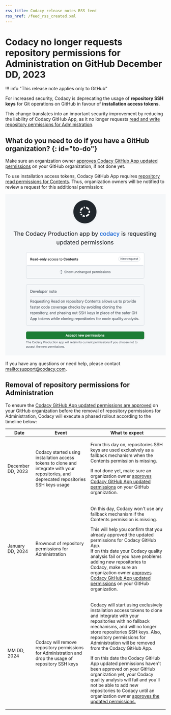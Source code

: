 ```yaml
---
rss_title: Codacy release notes RSS feed
rss_href: /feed_rss_created.xml
---
```


# Codacy no longer requests repository permissions for Administration on GitHub December DD, 2023

!!! info "This release note applies only to GitHub"

For increased security, Codacy is deprecating the usage of **repository SSH keys** for Git operations on GitHub in favour of **installation access tokens**.

This change translates into an important security improvement by reducing the liability of Codacy GitHub App, as it no longer requests [read and write repository permissions for Administration](https://docs.github.com/en/enterprise-cloud@latest/rest/overview/permissions-required-for-github-apps?apiVersion=2022-11-28#repository-permissions-for-administration).

## What do you need to do if you have a GitHub organization? {: id="to-do"}

Make sure an organization owner [approves Codacy GitHub App updated permissions](https://docs.github.com/en/apps/using-github-apps/approving-updated-permissions-for-a-github-app) on your GitHub organization, if not done yet.

To use installation access tokens, Codacy GitHub App requires [repository read permissions for Contents](https://docs.github.com/en/enterprise-cloud@latest/rest/overview/permissions-required-for-github-apps?apiVersion=2022-11-28#repository-permissions-for-contents). Thus, organization owners will be notified to review a request for this additional permission:

![Codacy GitHub App updated permissions request](../images/2023-12-DD-gh-updated-permissions.png)

If you have any questions or need help, please contact <mailto:support@codacy.com>.

## Removal of repository permissions for Administration

To ensure the [Codacy GitHub App updated permissions are approved](#to-do) on your GitHub organization before the removal of repository permissions for Administration, Codacy will execute a phased rollout according to the timeline below:

<table>
  <thead>
    <th>Date</th>
    <th>Event</th>
    <th>What to expect</th>
  </thead>
  <tbody>
    <tr>
      <td>December DD, 2023</td>
      <td>Codacy started using installation access tokens to clone and integrate with your repositories, and deprecated repositories SSH keys usage</td>
      <td>
        <p>From this day on, repositories SSH keys are used exclusively as a fallback mechanism when the Contents permission is missing.</p>
        <p>If not done yet, make sure an organization owner <a href="#to-do">approves Codacy GitHub App updated permissions</a> on your GitHub organization.</p>
      </td>
    </tr>
    <tr>
      <td>January DD, 2024</td>
      <td>Brownout of repository permissions for Administration</td>
      <td>
        <p>On this day, Codacy won't use any fallback mechanism if the Contents permission is missing.</p>
        <p>This will help you confirm that you already approved the updated permissions for Codacy GitHub App.<br/>If on this date your Codacy quality analysis fail or you have problems adding new repositories to Codacy, make sure an organization owner <a href="#to-do">approves Codacy GitHub App updated permissions</a> on your GitHub organization.</p>
      </td>
    </tr>
    <tr>
      <td>MM DD, 2024</td>
      <td>Codacy will remove repository permissions for Administration and drop the usage of repository SSH keys</td>
      <td>
        <p>Codacy will start using exclusively installation access tokens to clone and integrate with your repositories with no fallback mechanisms, and will no longer store repositories SSH keys. Also, repository permissions for Administration will be removed from the Codacy GitHub App.</p>
        <p>If on this date the Codacy GitHub App updated permissions haven't been approved on your GitHub organization yet, your Codacy quality analysis will fail and you'll not be able to add new repositories to Codacy until an organization owner <a href="#to-do">approves the updated permissions.</a></p>
      </td>
    </tr>
  </tbody>
</table>
